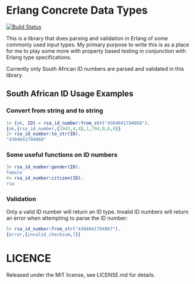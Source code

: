 # Erlang Concrete Data Types

[![Build Status](https://secure.travis-ci.org/apauley/erlcdt.png?branch=master "Build Status")](http://travis-ci.org/apauley/erlcdt)

This is a library that does parsing and validation in Erlang of some commonly used input types.
My primary purpose to write this is as a place for me to play some more with property based testing in conjunction with Erlang type specifications.

Currently only South African ID numbers are parsed and validated in this library.

## South African ID Usage Examples

### Convert from string and to string

```erlang
1> {ok, ID} = rsa_id_number:from_str("4304041794068").
{ok,{rsa_id_number,{1943,4,4},1,794,0,6,8}}
2> rsa_id_number:to_str(ID).
"4304041794068"
```

### Some useful functions on ID numbers

```erlang
3> rsa_id_number:gender(ID).
female
4> rsa_id_number:citizen(ID).
rsa
```

### Validation

Only a valid ID number will return an ID type.
Invalid ID numbers will return an error when attempting to parse the ID number:

```erlang
5> rsa_id_number:from_str("4304041794067").
{error,{invalid_checksum,7}}
```

# LICENCE

Released under the MIT license, see LICENSE.md for details.
